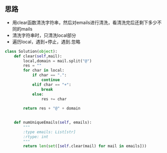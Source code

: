 ## 思路

- 用clear函数清洗字符串，然后对emails进行清洗，看清洗完后还剩下多少不同的mails
- 清洗字符串时，只清洗local部分
- 遍历local，遇到+停止，遇到.忽略

```Python
class Solution(object):
    def clear(self,mail):
        local,domain = mail.split("@")
        res = ""
        for char in local:
            if char == ".":
                continue
            elif char == "+":
                break
            else:
                res += char
        
        return res + "@" + domain
        

    def numUniqueEmails(self, emails):
        """
        :type emails: List[str]
        :rtype: int
        """
        return len(set([self.clear(mail) for mail in emails]))
```